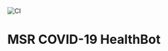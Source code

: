 ![CI](https://github.com/microsoft/covid-vaccine-bot/workflows/CI/badge.svg)
# MSR COVID-19 HealthBot

